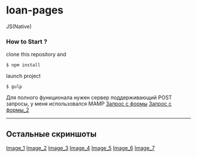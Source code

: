 # loan-pages
JS(Native)
### How to Start ?

clone this repository and
```
$ npm install
```
launch project

```
$ gulp
```

Для полного функционала нужен сервер поддерживающий POST запросы, у меня использовался MAMP
[Запрос с формы](https://prnt.sc/2075zfv)
[Запрос с формы_2](https://prnt.sc/20766jk)

---
## Остальные скриншоты

[Image_1](https://prnt.sc/2075kjy)
[Image_2](https://prnt.sc/2075o0r)
[Image_3](https://prnt.sc/2075q3f)
[Image_4](https://prnt.sc/2075thh)
[Image_5](https://prnt.sc/2075ww4)
[Image_6](https://prnt.sc/20761sx)
[Image_7](https://prnt.sc/20764bc)
